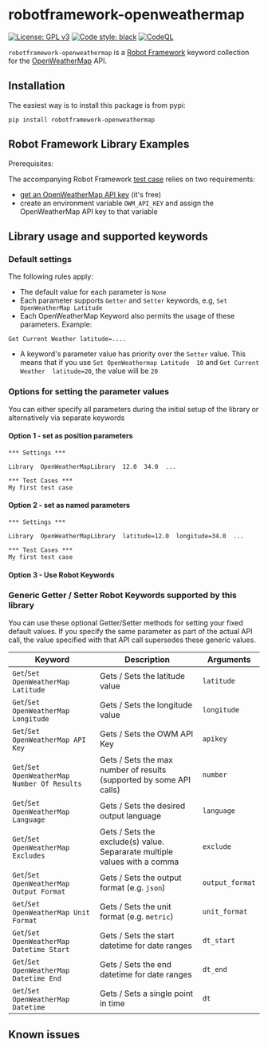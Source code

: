 # robotframework-openweathermap

[![License: GPL v3](https://img.shields.io/badge/License-GPLv3-blue.svg)](https://www.gnu.org/licenses/gpl-3.0) [![Code style: black](https://img.shields.io/badge/code%20style-black-000000.svg)](https://github.com/psf/black) [![CodeQL](https://github.com/joergschultzelutter/robotframework-openweathermap/actions/workflows/codeql.yml/badge.svg)](https://github.com/joergschultzelutter/robotframework-openweathermap/actions/workflows/codeql.yml)

```robotframework-openweathermap``` is a [Robot Framework](https://www.robotframework.org) keyword collection for the [OpenWeatherMap](https://www.openweathermap.org/api) API.

## Installation

The easiest way is to install this package is from pypi:

    pip install robotframework-openweathermap

## Robot Framework Library Examples

Prerequisites:

The accompanying Robot Framework [test case](https://github.com/joergschultzelutter/robotframework-openweathermap/tests/library_checks.robot) relies on two requirements: 

- [get an OpenWeatherMap API key](https://home.openweathermap.org/users/sign_up) (it's free)
- create an environment variable ```OWM_API_KEY``` and assign the OpenWeatherMap API key to that variable

## Library usage and supported keywords

### Default settings 

The following rules apply:

- The default value for each parameter is ```None```
- Each parameter supports ```Getter``` and ```Setter``` keywords, e.g, ```Set OpenWeatherMap Latitude```
- Each OpenWeatherMap Keyword also permits the usage of these parameters. Example:

```robot
Get Current Weather latitude=....
```
- A keyword's parameter value has priority over the ```Setter``` value. This means that if you use ```Set OpenWeathermap Latitude  10``` and ```Get Current Weather  latitude=20```, the value will be ```20```  

### Options for setting the parameter values

You can either specify all parameters during the initial setup of the library or alternatively via separate keywords

#### Option 1 - set as position parameters

```robot
*** Settings ***

Library  OpenWeatherMapLibrary  12.0  34.0  ...

*** Test Cases ***
My first test case
```

#### Option 2 - set as named parameters

```robot
*** Settings ***

Library  OpenWeatherMapLibrary  latitude=12.0  longitude=34.0  ...

*** Test Cases ***
My first test case
```

#### Option 3 - Use Robot Keywords





### Generic Getter / Setter Robot Keywords supported by this library

You can use these optional Getter/Setter methods for setting your fixed default values. If you specify the same parameter as part of the actual API call, the value specified with that API call supersedes these generic values.


| Keyword  | Description | Arguments |
|----------|-------------|-----------|
| ``Get``/``Set OpenWeatherMap Latitude`` | Gets / Sets the latitude value        | ``latitude``  |
| ``Get``/``Set OpenWeatherMap Longitude`` | Gets / Sets the longitude value        | ``longitude``  |
| ``Get``/``Set OpenWeatherMap API Key`` | Gets / Sets the OWM API Key        | ``apikey``  |
| ``Get``/``Set OpenWeatherMap Number Of Results`` | Gets / Sets the max number of results (supported by some API calls)  | ``number``  |
| ``Get``/``Set OpenWeatherMap Language`` | Gets / Sets the desired output language        | ``language``  |
| ``Get``/``Set OpenWeatherMap Excludes`` | Gets / Sets the exclude(s) value. Separarate multiple values with a comma        | ``exclude``  |
| ``Get``/``Set OpenWeatherMap Output Format`` | Gets / Sets the output format (e.g. ``json``)        | ``output_format``  |
| ``Get``/``Set OpenWeatherMap Unit Format`` | Gets / Sets the unit format (e.g. ``metric``)        | ``unit_format``  |
| ``Get``/``Set OpenWeatherMap Datetime Start`` | Gets / Sets the start datetime for date ranges        | ``dt_start``  |
| ``Get``/``Set OpenWeatherMap Datetime End`` | Gets / Sets the end datetime for date ranges        | ``dt_end``  |
| ``Get``/``Set OpenWeatherMap Datetime`` | Gets / Sets a single point in time        | ``dt``  |

## Known issues

